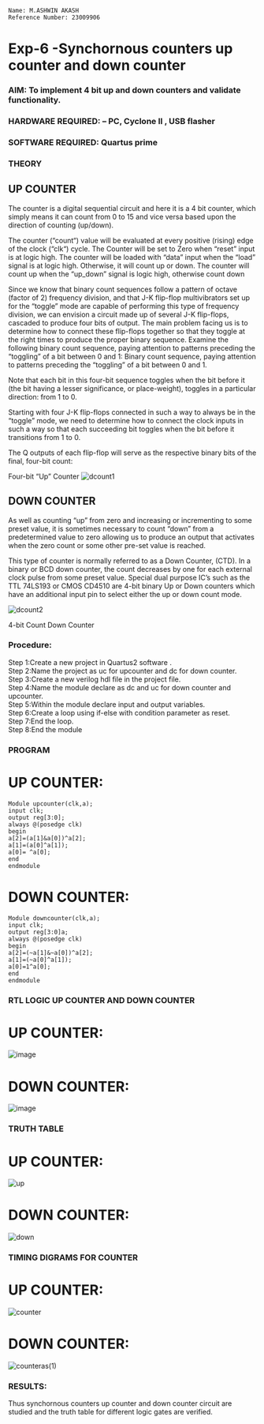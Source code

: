 ```
Name: M.ASHWIN AKASH
Reference Number: 23009906
```
# Exp-6 -Synchornous counters up counter and down counter 
### AIM: To implement 4 bit up and down counters and validate  functionality.
### HARDWARE REQUIRED:  – PC, Cyclone II , USB flasher
### SOFTWARE REQUIRED:   Quartus prime
### THEORY 

## UP COUNTER 
The counter is a digital sequential circuit and here it is a 4 bit counter, which simply means it can count from 0 to 15 and vice versa based upon the direction of counting (up/down). 

The counter (“count“) value will be evaluated at every positive (rising) edge of the clock (“clk“) cycle.
The Counter will be set to Zero when “reset” input is at logic high.
The counter will be loaded with “data” input when the “load” signal is at logic high. Otherwise, it will count up or down.
The counter will count up when the “up_down” signal is logic high, otherwise count down

Since we know that binary count sequences follow a pattern of octave (factor of 2) frequency division, and that J-K flip-flop multivibrators set up for the “toggle” mode are capable of performing this type of frequency division, we can envision a circuit made up of several J-K flip-flops, cascaded to produce four bits of output.
The main problem facing us is to determine how to connect these flip-flops together so that they toggle at the right times to produce the proper binary sequence.
Examine the following binary count sequence, paying attention to patterns preceding the “toggling” of a bit between 0 and 1:
Binary count sequence, paying attention to patterns preceding the “toggling” of a bit between 0 and 1.

Note that each bit in this four-bit sequence toggles when the bit before it (the bit having a lesser significance, or place-weight), toggles in a particular direction: from 1 to 0.



 
 

Starting with four J-K flip-flops connected in such a way to always be in the “toggle” mode, we need to determine how to connect the clock inputs in such a way so that each succeeding bit toggles when the bit before it transitions from 1 to 0.

The Q outputs of each flip-flop will serve as the respective binary bits of the final, four-bit count:

 
 

Four-bit “Up” Counter
![dcount1](https://github.com/AshwinAkash24/Exp-7-Synchornous-counters-/assets/144979248/2d40c9c7-0838-413a-a5e7-8a43b105c118)


## DOWN COUNTER 

As well as counting “up” from zero and increasing or incrementing to some preset value, it is sometimes necessary to count “down” from a predetermined value to zero allowing us to produce an output that activates when the zero count or some other pre-set value is reached.

This type of counter is normally referred to as a Down Counter, (CTD). In a binary or BCD down counter, the count decreases by one for each external clock pulse from some preset value. Special dual purpose IC’s such as the TTL 74LS193 or CMOS CD4510 are 4-bit binary Up or Down counters which have an additional input pin to select either the up or down count mode.

![dcount2](https://github.com/AshwinAkash24/Exp-7-Synchornous-counters-/assets/144979248/ba388b3e-cb2f-4301-a693-33674e7ce7a2)


4-bit Count Down Counter
### Procedure:
Step 1:Create a new project in Quartus2 software .
<br>
Step 2:Name the project as uc for upcounter and dc for down counter.
<br>
Step 3:Create a new verilog hdl file in the project file.
<br>
Step 4:Name the module declare as dc and uc for down counter and upcounter.
<br>
Step 5:Within the module declare input and output variables.
<br>
Step 6:Create a loop using if-else with condition parameter as reset.
<br>
Step 7:End the loop.
<br>
Step 8:End the module
### PROGRAM 
# UP COUNTER:
```
Module upcounter(clk,a);
input clk;
output reg[3:0];
always @(posedge clk)
begin
a[2]=(a[1]&a[0])^a[2];
a[1]=(a[0]^a[1]);
a[0]= ^a[0];
end
endmodule
```
# DOWN COUNTER:
```
Module downcounter(clk,a);
input clk;
output reg[3:0]a;
always @(posedge clk)
begin
a[2]=(~a[1]&~a[0])^a[2];
a[1]=(~a[0]^a[1]);
a[0]=1^a[0];
end
endmodule
```
### RTL LOGIC UP COUNTER AND DOWN COUNTER  
# UP COUNTER:
![image](https://github.com/AshwinAkash24/Exp-7-Synchornous-counters-/assets/144979248/100c0c6b-dd50-49dc-a74b-1a0e02732b23)

# DOWN COUNTER:
![image](https://github.com/AshwinAkash24/Exp-7-Synchornous-counters-/assets/144979248/2f3a9879-fa8c-4c70-9871-2882516dddd5)

### TRUTH TABLE 
# UP COUNTER:
![up](https://github.com/AshwinAkash24/Exp-7-Synchornous-counters-/assets/144979248/1f1b9b5e-f9e7-4b44-846c-e2e2882c2758)

# DOWN COUNTER:
![down](https://github.com/AshwinAkash24/Exp-7-Synchornous-counters-/assets/144979248/14915537-61b5-4e2f-8705-51b596d7c99b)

### TIMING DIGRAMS FOR COUNTER  
# UP COUNTER:
![counter](https://github.com/AshwinAkash24/Exp-7-Synchornous-counters-/assets/144979248/35e86bf8-065f-4b73-b7f5-a319d1ce8af4)

# DOWN COUNTER:
![counteras(1)](https://github.com/AshwinAkash24/Exp-7-Synchornous-counters-/assets/144979248/8ab81807-0053-469b-998a-cd14369a303f)

### RESULTS:
Thus synchornous counters up counter and down counter circuit are studied and the truth table for different
logic gates are verified.
